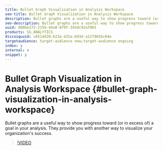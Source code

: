 ```yaml
---
title: Bullet Graph Visualization in Analysis Workspace
seo-title: Bullet Graph Visualization in Analysis Workspace
description: Bullet graphs are a useful way to show progress toward (or in excess of) a goal in your analysis. They provide you with another way to visualize your organization's success.
seo-description: Bullet graphs are a useful way to show progress toward (or in excess of) a goal in your analysis. They provide you with another way to visualize your organization's success.
uuid: d80be272-215b-44a8-8f9f-343dc92af065
products: SG_ANALYTICS
discoiquuid: c6514d20-623a-425a-b93d-a127965bc04e
targetaudience: target-audience new;target-audience ongoing
index: y
internal: n
snippet: y
---
```


# Bullet Graph Visualization in Analysis Workspace {#bullet-graph-visualization-in-analysis-workspace}

Bullet graphs are a useful way to show progress toward (or in excess of) a goal in your analysis. They provide you with another way to visualize your organization's success.

>[!VIDEO](https://video.tv.adobe.com/v/23989/?quality=12)
